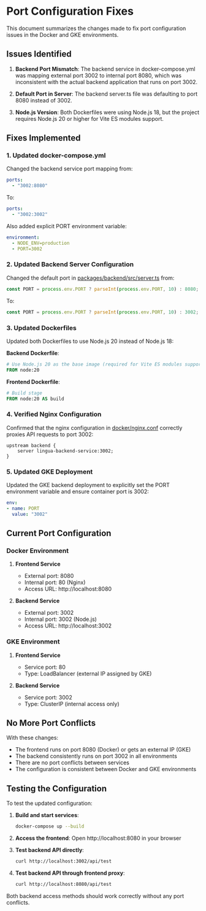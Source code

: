 # Port Configuration Fixes

This document summarizes the changes made to fix port configuration issues in the Docker and GKE environments.

## Issues Identified

1. **Backend Port Mismatch**: The backend service in docker-compose.yml was mapping external port 3002 to internal port 8080, which was inconsistent with the actual backend application that runs on port 3002.

2. **Default Port in Server**: The backend server.ts file was defaulting to port 8080 instead of 3002.

3. **Node.js Version**: Both Dockerfiles were using Node.js 18, but the project requires Node.js 20 or higher for Vite ES modules support.

## Fixes Implemented

### 1. Updated docker-compose.yml

Changed the backend service port mapping from:
```yaml
ports:
  - "3002:8080"
```

To:
```yaml
ports:
  - "3002:3002"
```

Also added explicit PORT environment variable:
```yaml
environment:
  - NODE_ENV=production
  - PORT=3002
```

### 2. Updated Backend Server Configuration

Changed the default port in [packages/backend/src/server.ts](file:///c%3A/Users/Lenovo/Lingua-phone-monorepo/packages/backend/src/server.ts) from:
```typescript
const PORT = process.env.PORT ? parseInt(process.env.PORT, 10) : 8080;
```

To:
```typescript
const PORT = process.env.PORT ? parseInt(process.env.PORT, 10) : 3002;
```

### 3. Updated Dockerfiles

Updated both Dockerfiles to use Node.js 20 instead of Node.js 18:

**Backend Dockerfile**:
```dockerfile
# Use Node.js 20 as the base image (required for Vite ES modules support)
FROM node:20
```

**Frontend Dockerfile**:
```dockerfile
# Build stage
FROM node:20 AS build
```

### 4. Verified Nginx Configuration

Confirmed that the nginx configuration in [docker/nginx.conf](file:///c%3A/Users/Lenovo/Lingua-phone-monorepo/docker/nginx.conf) correctly proxies API requests to port 3002:
```nginx
upstream backend {
    server lingua-backend-service:3002;
}
```

### 5. Updated GKE Deployment

Updated the GKE backend deployment to explicitly set the PORT environment variable and ensure container port is 3002:
```yaml
env:
- name: PORT
  value: "3002"
```

## Current Port Configuration

### Docker Environment

1. **Frontend Service**
   - External port: 8080
   - Internal port: 80 (Nginx)
   - Access URL: http://localhost:8080

2. **Backend Service**
   - External port: 3002
   - Internal port: 3002 (Node.js)
   - Access URL: http://localhost:3002

### GKE Environment

1. **Frontend Service**
   - Service port: 80
   - Type: LoadBalancer (external IP assigned by GKE)

2. **Backend Service**
   - Service port: 3002
   - Type: ClusterIP (internal access only)

## No More Port Conflicts

With these changes:
- The frontend runs on port 8080 (Docker) or gets an external IP (GKE)
- The backend consistently runs on port 3002 in all environments
- There are no port conflicts between services
- The configuration is consistent between Docker and GKE environments

## Testing the Configuration

To test the updated configuration:

1. **Build and start services**:
   ```bash
   docker-compose up --build
   ```

2. **Access the frontend**:
   Open http://localhost:8080 in your browser

3. **Test backend API directly**:
   ```bash
   curl http://localhost:3002/api/test
   ```

4. **Test backend API through frontend proxy**:
   ```bash
   curl http://localhost:8080/api/test
   ```

Both backend access methods should work correctly without any port conflicts.
